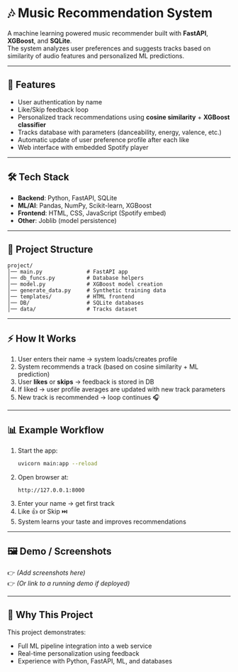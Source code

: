 # 🎶 Music Recommendation System

A machine learning powered music recommender built with **FastAPI**, **XGBoost**, and **SQLite**.  
The system analyzes user preferences and suggests tracks based on similarity of audio features and personalized ML predictions.

---

## 🚀 Features
- User authentication by name
- Like/Skip feedback loop
- Personalized track recommendations using **cosine similarity** + **XGBoost classifier**
- Tracks database with parameters (danceability, energy, valence, etc.)
- Automatic update of user preference profile after each like
- Web interface with embedded Spotify player

---

## 🛠 Tech Stack
- **Backend**: Python, FastAPI, SQLite
- **ML/AI**: Pandas, NumPy, Scikit-learn, XGBoost
- **Frontend**: HTML, CSS, JavaScript (Spotify embed)
- **Other**: Joblib (model persistence)

---

## 📂 Project Structure
```
project/
│── main.py              # FastAPI app
│── db_funcs.py          # Database helpers
│── model.py             # XGBoost model creation
│── generate_data.py     # Synthetic training data
│── templates/           # HTML frontend
│── DB/                  # SQLite databases
│── data/                # Tracks dataset
```

---

## ⚡ How It Works
1. User enters their name → system loads/creates profile  
2. System recommends a track (based on cosine similarity + ML prediction)  
3. User **likes** or **skips** → feedback is stored in DB  
4. If liked → user profile averages are updated with new track parameters  
5. New track is recommended → loop continues 🎧  

---

## 📊 Example Workflow
1. Start the app:
   ```bash
   uvicorn main:app --reload
   ```
2. Open browser at:
   ```
   http://127.0.0.1:8000
   ```
3. Enter your name → get first track  
4. Like 👍 or Skip ⏭️  
5. System learns your taste and improves recommendations  

---

## 🖼 Demo / Screenshots
👉 *(Add screenshots here)*  
👉 *(Or link to a running demo if deployed)*  

---

## 🤝 Why This Project
This project demonstrates:
- Full ML pipeline integration into a web service
- Real-time personalization using feedback
- Experience with Python, FastAPI, ML, and databases
